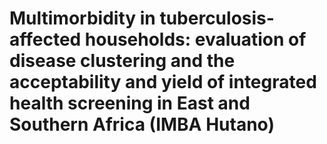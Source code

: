 # Multimorbidity in tuberculosis-affected households: evaluation of disease clustering and the acceptability and yield of integrated health screening in East and Southern Africa (IMBA Hutano)
